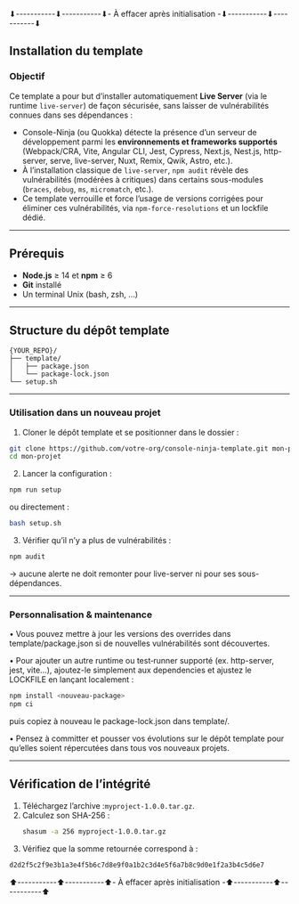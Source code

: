 ⬇︎-----------⬇︎-----------⬇︎- À effacer après initialisation -⬇︎-----------⬇︎-----------⬇︎


## Installation du template

### Objectif  
Ce template a pour but d’installer automatiquement **Live Server** (via le runtime `live-server`) de façon sécurisée, sans laisser de vulnérabilités connues dans ses dépendances :

- Console-Ninja (ou Quokka) détecte la présence d’un serveur de développement parmi les **environnements et frameworks supportés** (Webpack/CRA, Vite, Angular CLI, Jest, Cypress, Next.js, Nest.js, http-server, serve, live-server, Nuxt, Remix, Qwik, Astro, etc.).  
- À l’installation classique de `live-server`, `npm audit` révèle des vulnérabilités (modérées à critiques) dans certains sous-modules (`braces`, `debug`, `ms`, `micromatch`, etc.).  
- Ce template verrouille et force l’usage de versions corrigées pour éliminer ces vulnérabilités, via `npm-force-resolutions` et un lockfile dédié.

---

## Prérequis  
- **Node.js** ≥ 14 et **npm** ≥ 6  
- **Git** installé  
- Un terminal Unix (bash, zsh, …)

---

## Structure du dépôt template  
```text
{YOUR_REPO}/
├── template/
│   ├── package.json
│   └── package-lock.json
└── setup.sh
```

---

### Utilisation dans un nouveau projet

1.    Cloner le dépôt template et se positionner dans le dossier :
```bash 
git clone https://github.com/votre-org/console-ninja-template.git mon-projet
cd mon-projet
```
2.    Lancer la configuration :
```bash
npm run setup
```
  ou directement :
```bash
bash setup.sh
```
3.    Vérifier qu’il n’y a plus de vulnérabilités :
```bash
npm audit
```
→ aucune alerte ne doit remonter pour live-server ni pour ses sous-dépendances.

---

### Personnalisation & maintenance

 •    Vous pouvez mettre à jour les versions des overrides dans template/package.json si de nouvelles vulnérabilités sont découvertes.
  
 •    Pour ajouter un autre runtime ou test‐runner supporté (ex. http-server, jest, vite…), ajoutez-le simplement aux dependencies et ajustez le LOCKFILE en lançant localement :
```bash
npm install <nouveau-package>
npm ci
```
puis copiez à nouveau le package-lock.json dans template/.

 •    Pensez à committer et pousser vos évolutions sur le dépôt template pour qu’elles soient répercutées dans tous vos nouveaux projets.

 ---

 ## Vérification de l’intégrité

1. Téléchargez l’archive :`myproject-1.0.0.tar.gz`.  
2. Calculez son SHA-256 :
   ```bash
   shasum -a 256 myproject-1.0.0.tar.gz
   ```
3. Vérifiez que la somme retournée correspond à :
```bash
d2d2f5c2f9e3b1a3e4f5b6c7d8e9f0a1b2c3d4e5f6a7b8c9d0e1f2a3b4c5d6e7
```


⬆︎-----------⬆︎-----------⬆︎- À effacer après initialisation -⬆︎-----------⬆︎-----------⬆︎
